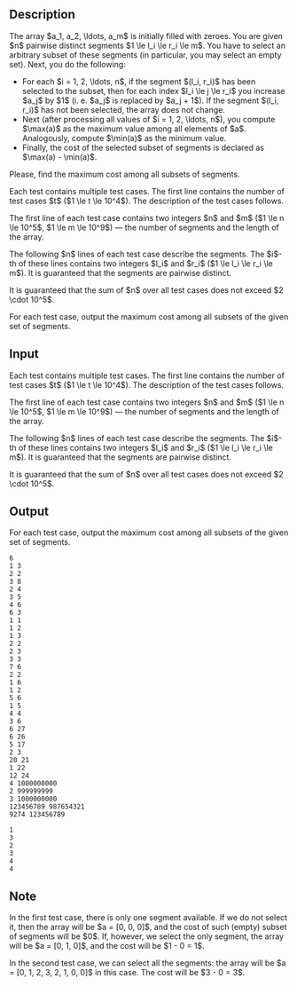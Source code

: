 ## Description

<div><p>The array $a_1, a_2, \ldots, a_m$ is initially filled with zeroes. You are given $n$ pairwise distinct segments $1 \le l_i \le r_i \le m$. You have to select an arbitrary subset of these segments (in particular, you may select an empty set). Next, you do the following:</p><ul> <li> For each $i = 1, 2, \ldots, n$, if the segment $(l_i, r_i)$ has been selected to the subset, then for each index $l_i \le j \le r_i$ you increase $a_j$ by $1$ (i.&nbsp;e. $a_j$ is replaced by $a_j + 1$). If the segment $(l_i, r_i)$ has not been selected, the array does not change. </li><li> Next (after processing all values of $i = 1, 2, \ldots, n$), you compute $\max(a)$ as the maximum value among all elements of $a$. Analogously, compute $\min(a)$ as the minimum value. </li><li> Finally, the cost of the selected subset of segments is declared as $\max(a) - \min(a)$.</li></ul><p>Please, find the maximum cost among all subsets of segments.</p></div><div class="input-specification"><p>Each test contains multiple test cases. The first line contains the number of test cases $t$ ($1 \le t \le 10^4$). The description of the test cases follows.</p><p>The first line of each test case contains two integers $n$ and $m$ ($1 \le n \le 10^5$, $1 \le m \le 10^9$)&nbsp;— the number of segments and the length of the array.</p><p>The following $n$ lines of each test case describe the segments. The $i$-th of these lines contains two integers $l_i$ and $r_i$ ($1 \le l_i \le r_i \le m$). It is guaranteed that the segments are pairwise distinct.</p><p>It is guaranteed that the sum of $n$ over all test cases does not exceed $2 \cdot 10^5$.</p></div><div class="output-specification"><p>For each test case, output the maximum cost among all subsets of the given set of segments.</p></div>

## Input

<p>Each test contains multiple test cases. The first line contains the number of test cases $t$ ($1 \le t \le 10^4$). The description of the test cases follows.</p><p>The first line of each test case contains two integers $n$ and $m$ ($1 \le n \le 10^5$, $1 \le m \le 10^9$)&nbsp;— the number of segments and the length of the array.</p><p>The following $n$ lines of each test case describe the segments. The $i$-th of these lines contains two integers $l_i$ and $r_i$ ($1 \le l_i \le r_i \le m$). It is guaranteed that the segments are pairwise distinct.</p><p>It is guaranteed that the sum of $n$ over all test cases does not exceed $2 \cdot 10^5$.</p>

## Output

<p>For each test case, output the maximum cost among all subsets of the given set of segments.</p>





```input1|2,3,8,9,10,11,12,13,14,23,24,25,26,27,28,29
6
1 3
2 2
3 8
2 4
3 5
4 6
6 3
1 1
1 2
1 3
2 2
2 3
3 3
7 6
2 2
1 6
1 2
5 6
1 5
4 4
3 6
6 27
6 26
5 17
2 3
20 21
1 22
12 24
4 1000000000
2 999999999
3 1000000000
123456789 987654321
9274 123456789
```




```output1
1
3
2
3
4
4
```



## Note

<p>In the first test case, there is only one segment available. If we do not select it, then the array will be $a = [0, 0, 0]$, and the cost of such (empty) subset of segments will be $0$. If, however, we select the only segment, the array will be $a = [0, 1, 0]$, and the cost will be $1 - 0 = 1$.</p><p>In the second test case, we can select all the segments: the array will be $a = [0, 1, 2, 3, 2, 1, 0, 0]$ in this case. The cost will be $3 - 0 = 3$.</p>

